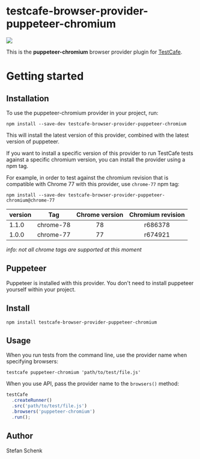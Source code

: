 # testcafe-browser-provider-puppeteer-chromium

![](https://github.com/stefanschenk/testcafe-browser-provider-puppeteer-chromium/workflows/Node%20CI/badge.svg)

This is the **puppeteer-chromium** browser provider plugin for [TestCafe](http://devexpress.github.io/testcafe).

# Getting started

## Installation

To use the puppeteer-chromium provider in your project, run:

```
npm install --save-dev testcafe-browser-provider-puppeteer-chromium
```

This will install the latest version of this provider, combined with the latest version of puppeteer.

If you want to install a specific version of this provider to run TestCafe tests against a specific chromium version, you can install the provider using a npm tag.

For example, in order to test against the chromium revision that is compatible with Chrome 77 with this provider, use `chrome-77` npm tag:

```
npm install --save-dev testcafe-browser-provider-puppeteer-chromium@chrome-77
```

| version | Tag       | Chrome version | Chromium revision |
| ------- | --------- | :------------: | :---------------: |
| 1.1.0   | chrome-78 |       78       |      r686378      |
| 1.0.0   | chrome-77 |       77       |      r674921      |

_info: not all chrome tags are supported at this moment_

## Puppeteer

Puppeteer is installed with this provider. You don't need to install puppeteer yourself within your project.

## Install

```
npm install testcafe-browser-provider-puppeteer-chromium
```

## Usage

When you run tests from the command line, use the provider name when specifying browsers:

```
testcafe puppeteer-chromium 'path/to/test/file.js'
```

When you use API, pass the provider name to the `browsers()` method:

```js
testCafe
  .createRunner()
  .src('path/to/test/file.js')
  .browsers('puppeteer-chromium')
  .run();
```

## Author

Stefan Schenk

